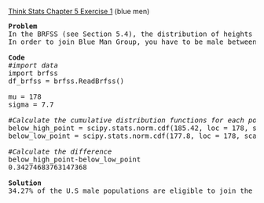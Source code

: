 [Think Stats Chapter 5 Exercise 1](http://greenteapress.com/thinkstats2/html/thinkstats2006.html#toc50) (blue men)

<pre>
<b>Problem </b>
In the BRFSS (see Section 5.4), the distribution of heights is roughly normal with parameters µ = 178 cm and σ = 7.7 cm for men, and µ = 163 cm and σ = 7.3 cm for women.
In order to join Blue Man Group, you have to be male between 5’10” and 6’1” (see http://bluemancasting.com). What percentage of the U.S. male population is in this range? Hint: use scipy.stats.norm.cdf.

<b>Code</b>
<i>#import data </i>
import brfss
df_brfss = brfss.ReadBrfss()

mu = 178
sigma = 7.7 

<i>#Calculate the cumulative distribution functions for each point</i>
below_high_point = scipy.stats.norm.cdf(185.42, loc = 178, scale = 7.7)
below_low_point = scipy.stats.norm.cdf(177.8, loc = 178, scale = 7.7)

<i>#Calculate the difference</i>
below_high_point-below_low_point
0.34274683763147368

<b>Solution</b>
34.27% of the U.S male populations are eligible to join the Blue Man Group

</pre>
